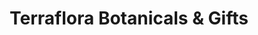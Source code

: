 ---
title: "Terraflora Botanicals & Gifts"
url: /hermann/terraflora-botanicals-and-gifts/
shop: florist
---